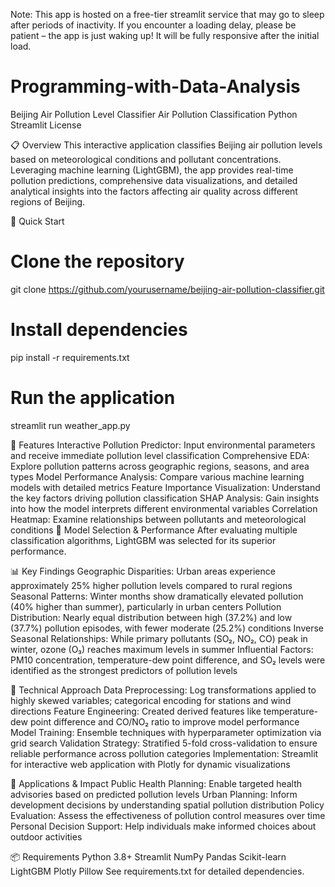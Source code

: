 Note: This app is hosted on a free-tier streamlit service that may go to sleep after periods of inactivity. If you encounter a loading delay, please be patient – the app is just waking up! It will be fully responsive after the initial load.

# Programming-with-Data-Analysis

Beijing Air Pollution Level Classifier
Air Pollution Classification
Python
Streamlit
License

📋 Overview
This interactive application classifies Beijing air pollution levels based on meteorological conditions and pollutant concentrations. Leveraging machine learning (LightGBM), the app provides real-time pollution predictions, comprehensive data visualizations, and detailed analytical insights into the factors affecting air quality across different regions of Beijing.



🚀 Quick Start
# Clone the repository
git clone https://github.com/yourusername/beijing-air-pollution-classifier.git

# Install dependencies
pip install -r requirements.txt

# Run the application
streamlit run weather_app.py

🌟 Features
Interactive Pollution Predictor: Input environmental parameters and receive immediate pollution level classification
Comprehensive EDA: Explore pollution patterns across geographic regions, seasons, and area types
Model Performance Analysis: Compare various machine learning models with detailed metrics
Feature Importance Visualization: Understand the key factors driving pollution classification
SHAP Analysis: Gain insights into how the model interprets different environmental variables
Correlation Heatmap: Examine relationships between pollutants and meteorological conditions
🧪 Model Selection & Performance
After evaluating multiple classification algorithms, LightGBM was selected for its superior performance.

📊 Key Findings
Geographic Disparities: Urban areas experience approximately 25% higher pollution levels compared to rural regions
Seasonal Patterns: Winter months show dramatically elevated pollution (40% higher than summer), particularly in urban centers
Pollution Distribution: Nearly equal distribution between high (37.2%) and low (37.7%) pollution episodes, with fewer moderate (25.2%) conditions
Inverse Seasonal Relationships: While primary pollutants (SO₂, NO₂, CO) peak in winter, ozone (O₃) reaches maximum levels in summer
Influential Factors: PM10 concentration, temperature-dew point difference, and SO₂ levels were identified as the strongest predictors of pollution levels


🧠 Technical Approach
Data Preprocessing: Log transformations applied to highly skewed variables; categorical encoding for stations and wind directions
Feature Engineering: Created derived features like temperature-dew point difference and CO/NO₂ ratio to improve model performance
Model Training: Ensemble techniques with hyperparameter optimization via grid search
Validation Strategy: Stratified 5-fold cross-validation to ensure reliable performance across pollution categories
Implementation: Streamlit for interactive web application with Plotly for dynamic visualizations

🔮 Applications & Impact
Public Health Planning: Enable targeted health advisories based on predicted pollution levels
Urban Planning: Inform development decisions by understanding spatial pollution distribution
Policy Evaluation: Assess the effectiveness of pollution control measures over time
Personal Decision Support: Help individuals make informed choices about outdoor activities

📦 Requirements
Python 3.8+
Streamlit
NumPy
Pandas
Scikit-learn
LightGBM
Plotly
Pillow
See requirements.txt for detailed dependencies.
